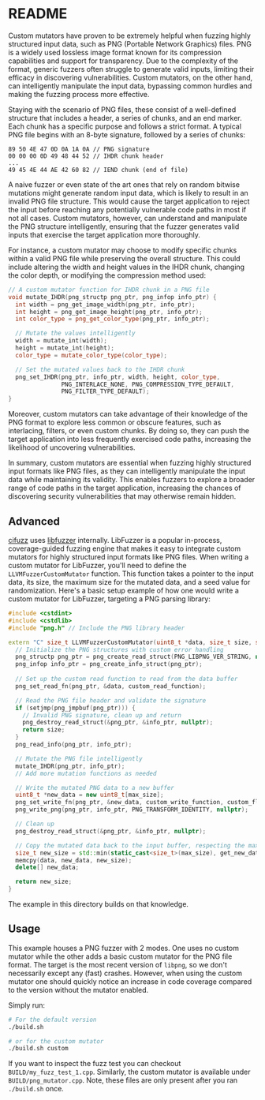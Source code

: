 # README

Custom mutators have proven to be extremely helpful
when fuzzing highly structured input data, such as PNG
(Portable Network Graphics) files. PNG is a widely used
lossless image format known for its compression capabilities
and support for transparency. Due to the complexity of the
format, generic fuzzers often struggle to generate valid
inputs, limiting their efficacy in discovering vulnerabilities.
Custom mutators, on the other hand, can intelligently
manipulate the input data, bypassing common hurdles and
making the fuzzing process more effective.

Staying with the scenario of PNG files, these consist of a
well-defined structure that includes a header, a series of
chunks, and an end marker. Each chunk has a specific purpose
and follows a strict format. A typical PNG file begins with
an 8-byte signature, followed by a series of chunks:

```hex
89 50 4E 47 0D 0A 1A 0A // PNG signature
00 00 00 0D 49 48 44 52 // IHDR chunk header
...
49 45 4E 44 AE 42 60 82 // IEND chunk (end of file)
```

A naive fuzzer or even state of the art ones that rely on random
bitwise mutations might generate random input data, which is likely
to result in an invalid PNG file structure. This would cause the
target application to reject the input before reaching any potentially
vulnerable code paths in most if not all cases. Custom mutators,
however, can understand and manipulate the PNG structure intelligently,
ensuring that the fuzzer generates valid inputs that exercise the target
application more thoroughly.

For instance, a custom mutator may choose to modify specific chunks within
a valid PNG file while preserving the overall structure. This could
include altering the width and height values in the IHDR chunk, changing
the color depth, or modifying the compression method used:

```cpp
// A custom mutator function for IHDR chunk in a PNG file
void mutate_IHDR(png_structp png_ptr, png_infop info_ptr) {
  int width = png_get_image_width(png_ptr, info_ptr);
  int height = png_get_image_height(png_ptr, info_ptr);
  int color_type = png_get_color_type(png_ptr, info_ptr);

  // Mutate the values intelligently
  width = mutate_int(width);
  height = mutate_int(height);
  color_type = mutate_color_type(color_type);

  // Set the mutated values back to the IHDR chunk
  png_set_IHDR(png_ptr, info_ptr, width, height, color_type,
               PNG_INTERLACE_NONE, PNG_COMPRESSION_TYPE_DEFAULT,
               PNG_FILTER_TYPE_DEFAULT);
}
```

Moreover, custom mutators can take advantage of their knowledge of the PNG
format to explore less common or obscure features, such as interlacing,
filters, or even custom chunks. By doing so, they can push the target
application into less frequently exercised code paths, increasing the
likelihood of uncovering vulnerabilities.

In summary, custom mutators are essential when fuzzing highly structured input
formats like PNG files, as they can intelligently manipulate the input data
while maintaining its validity. This enables fuzzers to explore a broader
range of code paths in the target application, increasing the chances of
discovering security vulnerabilities that may otherwise remain hidden.

## Advanced

[cifuzz](https://github.com/CodeIntelligenceTesting/cifuzz) uses [libfuzzer](https://www.llvm.org/docs/LibFuzzer.html) internally. LibFuzzer is a popular in-process,
coverage-guided fuzzing engine that makes it easy to integrate custom mutators
for highly structured input formats like PNG files. When writing a custom mutator
for LibFuzzer, you'll need to define the `LLVMFuzzerCustomMutator` function.
This function takes a pointer to the input data, its size, the maximum size for
the mutated data, and a seed value for randomization. Here's a basic setup
example of how one would write a custom mutator for LibFuzzer, targeting
a PNG parsing library:

```cpp
#include <cstdint>
#include <cstdlib>
#include "png.h" // Include the PNG library header

extern "C" size_t LLVMFuzzerCustomMutator(uint8_t *data, size_t size, size_t max_size, unsigned int seed) {
  // Initialize the PNG structures with custom error handling
  png_structp png_ptr = png_create_read_struct(PNG_LIBPNG_VER_STRING, nullptr, nullptr, nullptr);
  png_infop info_ptr = png_create_info_struct(png_ptr);
  
  // Set up the custom read function to read from the data buffer
  png_set_read_fn(png_ptr, &data, custom_read_function);

  // Read the PNG file header and validate the signature
  if (setjmp(png_jmpbuf(png_ptr))) {
    // Invalid PNG signature, clean up and return
    png_destroy_read_struct(&png_ptr, &info_ptr, nullptr);
    return size;
  }
  png_read_info(png_ptr, info_ptr);

  // Mutate the PNG file intelligently
  mutate_IHDR(png_ptr, info_ptr);
  // Add more mutation functions as needed

  // Write the mutated PNG data to a new buffer
  uint8_t *new_data = new uint8_t[max_size];
  png_set_write_fn(png_ptr, &new_data, custom_write_function, custom_flush_function);
  png_write_png(png_ptr, info_ptr, PNG_TRANSFORM_IDENTITY, nullptr);

  // Clean up
  png_destroy_read_struct(&png_ptr, &info_ptr, nullptr);

  // Copy the mutated data back to the input buffer, respecting the max_size constraint
  size_t new_size = std::min(static_cast<size_t>(max_size), get_new_data_size(new_data));
  memcpy(data, new_data, new_size);
  delete[] new_data;

  return new_size;
}
```

The example in this directory builds on that knowledge.

## Usage

This example houses a PNG fuzzer with 2 modes. One uses no custom mutator while
the other adds a basic custom mutator for the PNG file format. The target is the
most recent version of `libpng`, so we don't necessarily except any (fast) crashes.
However, when using the custom mutator one should quickly notice an increase in
code coverage compared to the version without the mutator enabled.

Simply run:

```sh
# For the default version
./build.sh

# or for the custom mutator
./build.sh custom
```

If you want to inspect the fuzz test you can checkout `BUILD/my_fuzz_test_1.cpp`.
Similarly, the custom mutator is available under `BUILD/png_mutator.cpp`.
Note, these files are only present after you ran `./build.sh` once.
